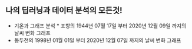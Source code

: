 ## 나의 딥러닝과 데이터 분석의 모든것!
* 기온과 그래프 분석
       * 포항의 1944년 07월 17일 부터 2020년 12월 09일 까지의 날씨 변화 그래프   
* 동두천의 1998년 01월 01일 부터 2020년 12월 07일 까지의 날씨 변화 그래프   



